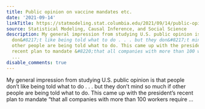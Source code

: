 ```yaml
---
title: Public opinion on vaccine mandates etc.
date: '2021-09-14'
linkTitle: https://statmodeling.stat.columbia.edu/2021/09/14/public-opinion-on-vaccine-mandates-etc/
source: Statistical Modeling, Causal Inference, and Social Science
description: My general impression from studying U.S. public opinion is that people
  don&#8217;t like being told what to do . . . but they don&#8217;t mind so much if
  other people are being told what to do. This came up with the president&#8217;s
  recent plan to mandate &#8220;that all companies with more than 100 workers require
  ...
disable_comments: true
---
```

My general impression from studying U.S. public opinion is that people don&#8217;t like being told what to do . . . but they don&#8217;t mind so much if other people are being told what to do. This came up with the president&#8217;s recent plan to mandate &#8220;that all companies with more than 100 workers require ...